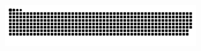 <picture>
  <source media="(prefers-color-scheme: dark)" srcset="https://raw.githubusercontent.com/PrinceSaoKe/PrinceSaoKe/output/github-contribution-grid-snake-dark.svg">
  <source media="(prefers-color-scheme: light)" srcset="https://raw.githubusercontent.com/PrinceSaoKe/PrinceSaoKe/output/github-contribution-grid-snake.svg">
  <img alt="github contribution grid snake animation" src="https://raw.githubusercontent.com/PrinceSaoKe/PrinceSaoKe/output/github-contribution-grid-snake.svg">
</picture>